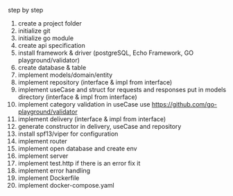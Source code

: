 step by step

1. create a project folder
2. initialize git
3. initialize go module
4. create api specification
5. install framework & driver (postgreSQL, Echo Framework, GO playground/validator)
6. create database & table
7. implement models/domain/entity
8. implement repository (interface & impl from interface)
9. implement useCase and struct for requests and responses put in models directory (interface & impl from interface)
10. implement category validation in useCase use https://github.com/go-playground/validator
11. implement delivery (interface & impl from interface)
12. generate constructor in delivery, useCase and repository
13. install spf13/viper for configuration
14. implement router 
15. implement open database and create env
16. implement server
17. implement test.http if there is an error fix it
18. implement error handling 
19. implement Dockerfile
20. implement docker-compose.yaml